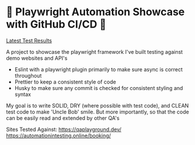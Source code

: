 # 🚀 Playwright Automation Showcase with GitHub CI/CD 🚀
**[]()**
[Latest Test Results](https://pittsgithub.github.io/Playwright-Automation-Showcase/)

A project to showcase the playwright framework I've built testing against demo websites and API's

- Eslint with a playwright plugin primarily to make sure async is correct throughout
- Prettier to keep a consistent style of code
- Husky to make sure any commit is checked for consistent styling and syntax

My goal is to write SOLID, DRY (where possible with test code), and CLEAN test code to make 'Uncle Bob' smile. 
But more importantly, so that the code can be easily read and extended by other QA's 

Sites Tested Against:
https://qaplayground.dev/
https://automationintesting.online/booking/

